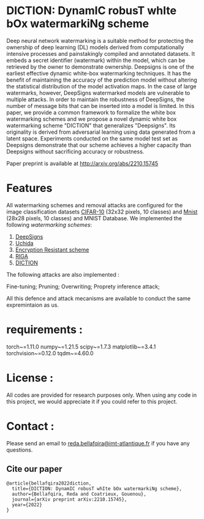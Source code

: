# DICTION:	DynamIC robusT whIte bOx watermarkiNg scheme

Deep neural network watermarking is a suitable method for protecting the ownership of deep learning (DL) models derived from computationally intensive processes and painstakingly compiled and annotated datasets. It embeds a secret identifier (watermark) within the model, which can be retrieved by the owner to demonstrate ownership. Deepsigns is one of the earliest effective dynamic  white-box watermarking techniques. It has the benefit of maintaining the accuracy of the prediction model without altering the statistical distribution of the model activation maps. In the case of large watermarks, however, DeepSigns watermarked models are vulnerable to multiple attacks. In order to maintain the robustness of DeepSigns, the number of message bits that can be inserted into a model is limited. In this paper, we provide a common framework to formalize the white box watermarking schemes and we propose a novel dynamic white box watermarking scheme "DICTION" that generalizes "Deepsigns". Its originality is derived from adversarial learning using data generated from a latent space. Experiments conducted on the same model test set as Deepsigns demonstrate that our scheme achieves a higher capacity than Deepsigns without sacrificing accuracy or robustness.

Paper preprint is available at http://arxiv.org/abs/2210.15745

# Features
All watermarking schemes and removal attacks are configured for the image classification datasets 
[CIFAR-10](https://www.cs.toronto.edu/~kriz/cifar.html) (32x32 pixels, 10 classes) and [Mnist](https://www.image-net.org) (28x28 pixels, 10 classes) and MNIST Database. 
We implemented the following *watermarking schemes*:
1. [DeepSigns](https://www.microsoft.com/en-us/research/uploads/prod/2018/11/2019ASPLOS_Final_DeepSigns.pdf) 
2. [Uchida](https://dl.acm.org/doi/10.1145/3078971.3078974)
3. [Encryption Resistant scheme](https://ieeexplore.ieee.org/document/9746461)
4. [RIGA](https://dl.acm.org/doi/10.1145/3442381.3450000)
5. [DICTION](https://arxiv.org/abs/2210.15745)

The following attacks are also implemented :

Fine-tuning;
Pruning; 
Overwriting;
Proprety inference attack;

All this defence and attack mecanisms are available to conduct the same expremintaion as us.

# requirements : 
torch~=1.11.0
numpy~=1.21.5
scipy~=1.7.3
matplotlib~=3.4.1
torchvision~=0.12.0
tqdm~=4.60.0

# License :
All codes are provided for research purposes only. When using any code in this project, we would appreciate it if you could refer to this project.

# Contact :
Please send an email to reda.bellafqira@imt-atlantique.fr if you have any questions.

## Cite our paper
```
@article{bellafqira2022diction,
  title={DICTION: DynamIC robusT whIte bOx watermarkiNg scheme},
  author={Bellafqira, Reda and Coatrieux, Gouenou},
  journal={arXiv preprint arXiv:2210.15745},
  year={2022}
}
```
